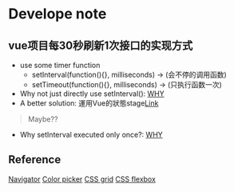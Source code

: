 # Develope note

## vue项目每30秒刷新1次接口的实现方式

- use some timer function
  - setInterval(function(){}, milliseconds) -> (会不停的调用函数)
  - setTimeout(function(){}, milliseconds) -> (只执行函数一次)
- Why not just directly use setInterval(): [WHY](https://segmentfault.com/a/1190000017246671)
- A better solution: 運用Vue的狀態stage[Link](https://blog.csdn.net/wanghui374/article/details/97911938)

> Maybe??

- Why setInterval executed only once?: [WHY](https://stackoverflow.com/questions/7746505/js-setinterval-executes-only-once)


## Reference

[Navigator](https://www.w3schools.com/css/css_navbar.asp)
[Color picker](https://www.w3schools.com/colors/colors_picker.asp)
[CSS grid](https://css-tricks.com/snippets/css/complete-guide-grid/)
[CSS flexbox](https://css-tricks.com/snippets/css/a-guide-to-flexbox/)

